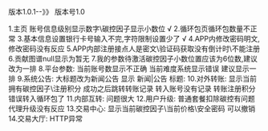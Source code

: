 版本1.0.1--》》 版本号1.0

1.主页 账号信息级别显示数字\碳控因子显示小数位  √
2.循环包页循环包数量不正常
3.基本信息设置银行卡号输入不完,字符限制设置少了 √
4.APP内修改密码明文,修改密码没有反应
5.APP内部注册接点人是密文\验证码获取没有倒计时\不能注册
6.贡献图谱null显示为暂无
7.我的参数待激活碳控因子小数位置应该为6位数,建议改为一排
8.平台参数:
 	当前账号数显示不正确
        当前难度系统显示错误
        建议显示一排
9.系统公告:
 	大标题改为新闻公告
 	显示 新闻|公告  标题:
10.对外转账:
	显示当前拥有碳控因子\注册积分
	成功之后跳转转账记录
	转入账号没有记录
        转账注册积分错误转入循环包了
11.内部互转:
        问题很大
12.用户升级:
	普通套餐扣除碳控有问题
 	代理升级没有反应
13.交易中心:
	显示当前碳控因子\当前价格\安全密码
 	可以撤销
14.交易大厅:
	HTTP异常
